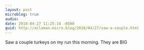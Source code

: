 ```yaml
---
layout: post
microblog: true
audio: 
date: 2018-04-27 11:25:14 -0500
guid: http://aclaman.micro.blog/2018/04/27/saw-a-couple.html
---
```

Saw a couple turkeys on my run this morning. They are BIG
